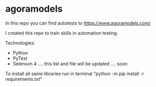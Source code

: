 # agoramodels

In this repo you can find autotests to https://www.agoramodels.com/

I created this repo to train skills in automation testing.

Technologies:
- Python
- PyTest
- Selenium 4
.... this list and file will be updated .... soon

To install all same libraries run in terminal "python -m pip install -r requirements.txt"
